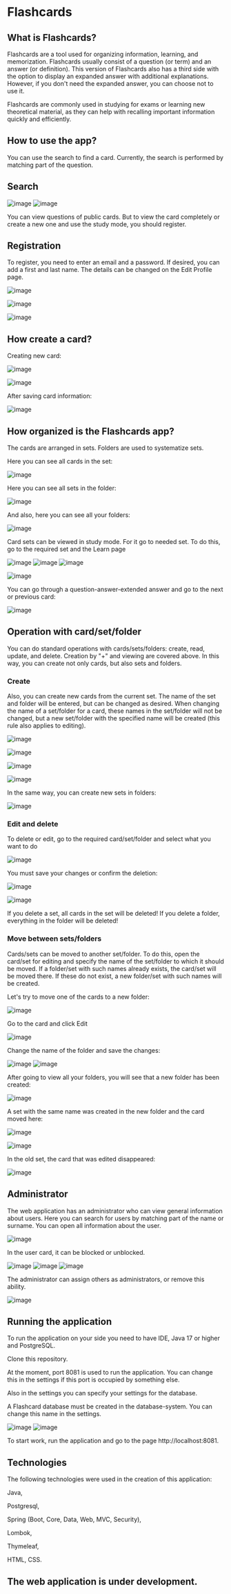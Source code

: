# Flashcards

## What is Flashcards?

Flashcards are a tool used for organizing information, learning, and memorization. Flashcards usually consist of a question (or term) and an answer (or definition). This version of Flashcards also has a third side with the option to display an expanded answer with additional explanations. However, if you don't need the expanded answer, you can choose not to use it.

Flashcards are commonly used in studying for exams or learning new theoretical material, as they can help with recalling important information quickly and efficiently. 

## How to use the app?

You can use the search to find a card. Currently, the search is performed by matching part of the question.

## Search

![image](https://user-images.githubusercontent.com/110383852/233314396-0065a8a0-0ff5-41f7-ad8c-31061f44c686.png)
![image](https://user-images.githubusercontent.com/110383852/233314408-9324f6c8-bf79-4905-a3cc-47c943a26981.png)

You can view questions of public cards. But to view the card completely or create a new one and use the study mode, you should register.

## Registration

To register, you need to enter an email and a password. If desired, you can add a first and last name. The details can be changed on the Edit Profile page.

![image](https://user-images.githubusercontent.com/110383852/233315870-ad9cde68-0a7d-4afd-9fe7-25a3aa3ed182.png)

![image](https://user-images.githubusercontent.com/110383852/233315880-f15885cc-22cf-4334-a060-12e550e27919.png)

![image](https://user-images.githubusercontent.com/110383852/233316423-064e3b78-ad82-42ea-be0e-fbc3fd032414.png)

## How create a card?

Creating new card:

![image](https://user-images.githubusercontent.com/110383852/233292115-28889fdb-b87f-4ea5-a7b6-c2939ec7ac54.png)

![image](https://user-images.githubusercontent.com/110383852/233288909-4ced20c3-2e40-422e-b8e8-5e0ca4922aba.png)

After saving card information:

![image](https://user-images.githubusercontent.com/110383852/233291283-b5dccf6e-25b8-43d2-8d59-414f33291497.png)

## How organized is the Flashcards app?

The cards are arranged in sets. Folders are used to systematize sets.

Here you can see all cards in the set:

![image](https://user-images.githubusercontent.com/110383852/233293226-06a012cb-a1b6-4f42-9e01-527b0f2dddef.png)

Here you can see all sets in the folder:

![image](https://user-images.githubusercontent.com/110383852/233293593-b53ee64c-4f63-41e9-8b74-a82b6565998f.png)

And also, here you can see all your folders:

![image](https://user-images.githubusercontent.com/110383852/233293768-32cb435c-f4e1-4c48-baf0-9b8e98659fe4.png)

Card sets can be viewed in study mode. For it go to needed set. To do this, go to the required set and the Learn page

![image](https://user-images.githubusercontent.com/110383852/233296387-8a910256-6e36-4ae6-bf47-c5515f9f6849.png)
![image](https://user-images.githubusercontent.com/110383852/233296398-6d25f957-b54d-47a4-b0e9-ad81052d1e13.png)
![image](https://user-images.githubusercontent.com/110383852/233296407-38740b6a-1ee6-44b6-a43d-1ca58303ce1a.png)

![image](https://user-images.githubusercontent.com/110383852/233295222-e706b2d5-95ad-48d6-a6ad-e8bfc4fc442a.png)

You can go through a question-answer-extended answer and go to the next or previous card:

![image](https://user-images.githubusercontent.com/110383852/233295620-d2e368ee-0142-49fb-9fd9-e80b0dde2f07.png)

## Operation with card/set/folder

You can do standard operations with cards/sets/folders: create, read, update, and delete.
Creation by "+" and viewing are covered above. In this way, you can create not only cards, but also sets and folders.

### Create

Also, you can create new cards from the current set. The name of the set and folder will be entered, but can be changed as desired. When changing the name of a set/folder for a card, these names in the set/folder will not be changed, but a new set/folder with the specified name will be created (this rule also applies to editing).

![image](https://user-images.githubusercontent.com/110383852/233303620-b7e17440-f080-4cca-8e0f-6cbd56a4f374.png)

![image](https://user-images.githubusercontent.com/110383852/233303743-d74561e8-3f0e-408f-96ba-867cbe2a50fd.png)

![image](https://user-images.githubusercontent.com/110383852/233303925-6ef33cb2-92ab-418d-b895-8466c0e9b388.png)

![image](https://user-images.githubusercontent.com/110383852/233304001-a7f6e2a9-dd0f-48ca-a021-1282d79e61b8.png)

In the same way, you can create new sets in folders:

![image](https://user-images.githubusercontent.com/110383852/233304483-5313a3f8-3685-4b69-b080-bc0387949993.png)


### Edit and delete

To delete or edit, go to the required card/set/folder and select what you want to do

![image](https://user-images.githubusercontent.com/110383852/233298359-7a01a079-1116-439c-b88a-883d5ad6840d.png)

You must save your changes or confirm the deletion:

![image](https://user-images.githubusercontent.com/110383852/233300536-b54e3cbb-5e43-4ae3-895e-6fad56dbf3ce.png)

![image](https://user-images.githubusercontent.com/110383852/233301657-0ac22205-e55d-4c89-be26-c83e48f38e62.png)

If you delete a set, all cards in the set will be deleted! If you delete a folder, everything in the folder will be deleted!

### Move between sets/folders

Cards/sets can be moved to another set/folder. To do this, open the сard/set for editing and specify the name of the set/folder to which it should be moved. If a folder/set with such names already exists, the card/set will be moved there. If these do not exist, a new folder/set with such names will be created.

Let's try to move one of the cards to a new folder:

![image](https://user-images.githubusercontent.com/110383852/233308950-0708aed1-29aa-48d8-8cda-0c7a170f74b2.png)

Go to the card and click Edit

![image](https://user-images.githubusercontent.com/110383852/233309308-cf2facf7-1e67-4ea8-a2c6-c2b272ab0934.png)

Change the name of the folder and save the changes:

![image](https://user-images.githubusercontent.com/110383852/233309558-e229cf67-a2dc-46dd-a22f-0858b24a0fdb.png)
![image](https://user-images.githubusercontent.com/110383852/233309564-c8ee8d82-13d2-49ca-9319-381062d5998f.png)

After going to view all your folders, you will see that a new folder has been created:

![image](https://user-images.githubusercontent.com/110383852/233311323-6537c24b-ef33-4fc2-8d4c-b7603a4add78.png)

A set with the same name was created in the new folder and the card moved here:

![image](https://user-images.githubusercontent.com/110383852/233310391-523a0380-bd42-40a4-8950-788109fda1a9.png)

![image](https://user-images.githubusercontent.com/110383852/233311542-23767d48-82f9-4690-8377-10bb8c52ff9b.png)

In the old set, the card that was edited disappeared:

![image](https://user-images.githubusercontent.com/110383852/233310370-77d624e4-4cc4-4b8b-8eb2-21d290eaf747.png)

## Administrator

The web application has an administrator who can view general information about users. Here you can search for users by matching part of the name or surname. You can open all information about the user.

![image](https://user-images.githubusercontent.com/110383852/233317816-5136abf9-e3ba-4659-bf08-0715404a608d.png)

In the user card, it can be blocked or unblocked.

![image](https://user-images.githubusercontent.com/110383852/233317914-5370d714-30a8-4ab9-b585-fdc479116e6f.png)
![image](https://user-images.githubusercontent.com/110383852/233317928-6b9d9fa0-9270-4d1b-ad0a-4c9294bfbe8e.png)
![image](https://user-images.githubusercontent.com/110383852/233317940-17a796a2-4aa3-4764-98ef-d34efd362673.png)

The administrator can assign others as administrators, or remove this ability.

![image](https://user-images.githubusercontent.com/110383852/233317983-f86b76c8-b153-45b7-ba0b-8574b9f49eff.png)

## Running the application

To run the application on your side you need to have IDE, Java 17 or higher and PostgreSQL.

Clone this repository. 

At the moment, port 8081 is used to run the application. You can change this in the settings if this port is occupied by something else.

Also in the settings you can specify your settings for the database.

A Flashcard database must be created in the database-system. You can change this name in the settings.

![image](https://user-images.githubusercontent.com/110383852/233319882-b1228807-aeb0-49f4-a583-28396ed35b9f.png)
![image](https://user-images.githubusercontent.com/110383852/233319897-3403f6fc-2eae-420e-91f7-9fa77753ab53.png)

To start work, run the application and go to the page http://localhost:8081.

## Technologies
The following technologies were used in the creation of this application: 

Java, 

Postgresql, 

Spring (Boot, Core, Data, Web, MVC, Security), 

Lombok, 

Thymeleaf, 

HTML, CSS.

## The web application is under development.
